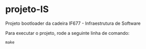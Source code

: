 # projeto-IS
Projeto bootloader da cadeira IF677 - Infraestrutura de Software

Para executar o projeto, rode a seguinte linha de comando:
```
make
```
